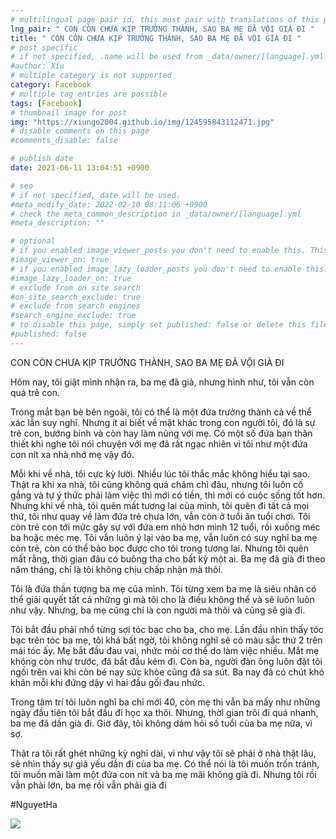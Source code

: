 ```yaml
---
# multilingual page pair id, this must pair with translations of this page. (This name must be unique)
lng_pair: " CON CÒN CHƯA KỊP TRƯỞNG THÀNH, SAO BA MẸ ĐÃ VỘI GIÀ ĐI "
title: " CON CÒN CHƯA KỊP TRƯỞNG THÀNH, SAO BA MẸ ĐÃ VỘI GIÀ ĐI "
# post specific
# if not specified, .name will be used from _data/owner/[language].yml
#author: Xíu
# multiple category is not supported
category: Facebook
# multiple tag entries are possible
tags: [Facebook]
# thumbnail image for post
img: "https://xiungo2004.github.io/img/124595843112471.jpg"
# disable comments on this page
#comments_disable: false

# publish date
date: 2021-06-11 13:04:51 +0900

# seo
# if not specified, date will be used.
#meta_modify_date: 2022-02-10 08:11:06 +0900
# check the meta_common_description in _data/owner/[language].yml
#meta_description: ""

# optional
# if you enabled image_viewer_posts you don't need to enable this. This is only if image_viewer_posts = false
#image_viewer_on: true
# if you enabled image_lazy_loader_posts you don't need to enable this. This is only if image_lazy_loader_posts = false
#image_lazy_loader_on: true
# exclude from on site search
#on_site_search_exclude: true
# exclude from search engines
#search_engine_exclude: true
# to disable this page, simply set published: false or delete this file
#published: false
---
```


<!-- outline-start -->

CON CÒN CHƯA KỊP TRƯỞNG THÀNH, SAO BA MẸ ĐÃ VỘI GIÀ ĐI

Hôm nay, tôi giật mình nhận ra, ba mẹ đã già, nhưng hình như, tôi vẫn còn quá trẻ con.

Trong mắt bạn bè bên ngoài, tôi có thể là một đứa trưởng thành cả về thể xác lẫn suy nghĩ. Nhưng ít ai biết về mặt khác trong con người tôi, đó là sự trẻ con, bướng bỉnh và còn hay làm nũng với mẹ. Có một số đứa bạn thân thiết khi nghe tôi nói chuyện với mẹ đã rất ngạc nhiên vì tôi như một đứa con nít xa nhà nhớ mẹ vậy đó.

Mỗi khi về nhà, tôi cực kỳ lười. Nhiều lúc tôi thắc mắc không hiểu tại sao. Thật ra khi xa nhà, tôi cũng không quá chăm chỉ đâu, nhưng tôi luôn cố gắng và tự ý thức phải làm việc thì mới có tiền, thì mới có cuộc sống tốt hơn. Nhưng khi về nhà, tôi quên mất tương lai của mình, tôi quên đi tất cả mọi thứ, tôi như quay về làm đứa trẻ chưa lớn, vẫn còn ở tuổi ăn tuổi chơi. Tôi còn trẻ con tới mức gây sự với đứa em nhỏ hơn mình 12 tuổi, rồi xuống méc ba hoặc méc mẹ. Tôi vẫn luôn ỷ lại vào ba mẹ, vẫn luôn có suy nghĩ ba mẹ còn trẻ, còn có thể bảo bọc được cho tôi trong tương lai. Nhưng tôi quên mất rằng, thời gian đâu có buông tha cho bất kỳ một ai. Ba mẹ đã già đi theo năm tháng, chỉ là tôi không chịu chấp nhận mà thôi.

Tôi là đứa thần tượng ba mẹ của mình. Tôi từng xem ba mẹ là siêu nhân có thể giải quyết tất cả những gì mà tôi cho là điều không thể và sẽ luôn luôn như vậy. Nhưng, ba mẹ cũng chỉ là con người mà thôi và cũng sẽ già đi.

Tôi bắt đầu phải nhổ từng sợi tóc bạc cho ba, cho mẹ. Lần đầu nhìn thấy tóc bạc trên tóc ba mẹ, tôi khá bất ngờ, tôi không nghĩ sẽ có màu sắc thứ 2 trên mái tóc ấy. Mẹ bắt đầu đau vai, nhức mỏi cơ thể do làm việc nhiều. Mắt mẹ không còn như trước, đã bắt đầu kém đi. Còn ba, người đàn ông luôn đặt tôi ngồi trên vai khi còn bé nay sức khỏe cũng đã sa sút. Ba nay đã có chút khó khăn mỗi khi đứng dậy vì hai đầu gối đau nhức.

Trong tâm trí tôi luôn nghĩ ba chỉ mới 40, còn mẹ thì vẫn ba mấy như những ngày đầu tiên tôi bắt đầu đi học xa thôi. Nhưng, thời gian trôi đi quá nhanh, ba mẹ đã dần già đi. Giờ đây, tôi không dám hỏi số tuổi của ba mẹ nữa, vì sợ.

Thật ra tôi rất ghét những kỳ nghỉ dài, vì như vậy tôi sẽ phải ở nhà thật lâu, sẽ nhìn thấy sự già yếu dần đi của ba mẹ. Có thể nói là tôi muốn trốn tránh, tôi muốn mãi làm một đứa con nít và ba mẹ mãi không già đi. Nhưng tôi rồi vẫn phải lớn, ba mẹ rồi vẫn phải già đi

#NguyetHa

<!-- outline-end -->

<img src= "https://xiungo2004.github.io/img/124595843112471.jpg">